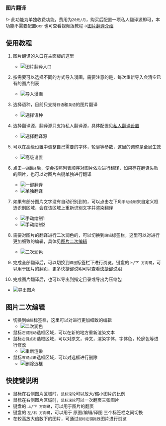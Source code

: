 ### 图片翻译
!> 此功能为单独收费功能，费用为`20元/月`，购买后配置一项私人翻译源即可，本功能不需要配置ocr
也可查看视频版教程->[图片翻译介绍](https://www.bilibili.com/video/BV1Ws4y1F7qd/)

## 使用教程
1. 图片翻译的入口在主面板的这里
   - ![图片翻译入口](../assets/img/181.webp ':size=50%')
2. 按需要可以选择不同的方式导入漫画，需要注意的是，每次重新导入会清空已有的图片列表
   - ![导入漫画](../assets/img/182.webp ':size=50%')
3. 选择语种，目前只支持`日语`和`英语`的图片翻译
   - ![选择语种](../assets/img/183.webp ':size=50%')
4. 选择翻译源，翻译源只支持私人翻译源，具体配置见[私人翻译设置](/4.0/basic/translate#私人翻译的注册与使用)
   - ![选择翻译源](../assets/img/184.webp ':size=50%')
5. 可以在高级设置中调整自己需要的字体，轮廓等参数，这里的调整是全局生效
   - ![高级设置](../assets/img/185.webp ':size=50%')
6. 点击`一键翻译`后，便会按照列表顺序对图片依次进行翻译，如果存在翻译失败的图片，也可以对图片右键单独进行翻译
   - ![一键翻译](../assets/img/186.webp ':size=50%')
   - ![单独翻译](../assets/img/187.webp ':size=50%')
7. 如果有部分图片文字没有自动识别到的，可以点击左下角`手动绘制`来自定义框选识别区域，会在该区域上重新识别文字并渲染翻译
   - ![手动绘制1](../assets/img/201.webp)
   - ![手动绘制2](../assets/img/202.webp)

8. 需要对图片的翻译进行二次润色的，可以切换到`编辑`标签栏，这里可以对进行更加细致的编辑，具体见[图片二次编辑](#图片二次编辑)
   - ![二次润色](../assets/img/188.webp ':size=50%')
9. 完成全部翻译后，可以切换到`译图`标签栏下进行浏览，键盘的`上/下 方向键`，可以用于图片的翻页，更多快捷键说明可以查看[快捷键说明](#快捷键说明)
10. 完成图片翻译后，也可以导出到指定目录或导出为压缩包
   - ![导出图片](../assets/img/189.webp ':size=50%')

## 图片二次编辑
- 切换到`编辑`标签栏，这里可以对进行更加细致的编辑
   - ![二次润色](../assets/img/188.webp ':size=50%')
- 鼠标`左键拖动`选框区域，可以在新的地方重新渲染文本
- 鼠标`左键点击`选框区域，可以对原文，译文，渲染字体，字体色，轮廓色等进行修改
   - ![重新渲染](../assets/img/190.webp ':size=50%')
- 鼠标`右键点击`选框区域，可以对选框进行删除
   - ![删除选框](../assets/img/191.webp ':size=50%')

## 快捷键说明
- 鼠标在右侧图片区域时，`鼠标滚轮`可以放大/缩小图片的比例
- 鼠标在右侧图片区域时，`鼠标滚轮`可以一次翻页三张图片
- 键盘的 `上/下 方向键`，可以用于图片的翻页
- 键盘的 `左/右 方向键`，可以用于 原图/编辑/译图 三个标签栏之间切换
- 在较高放大倍数下的图片，可通过`鼠标左键拖拽`图片进行浏览